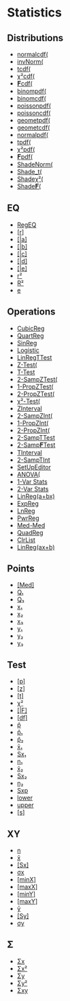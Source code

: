 # Statistics


## Distributions

 * <a href="../tokens/normalcdf(.md" title="0xBB10">normalcdf(</a>
 * <a href="../tokens/invNorm(.md" title="0xBB11">invNorm(</a>
 * <a href="../tokens/tcdf(.md" title="0xBB12">tcdf(</a>
 * <a href="../tokens/χ²cdf(.md" title="0xBB13">χ²cdf(</a>
 * <a href="../tokens/𝐅cdf(.md" title="0xBB14">𝐅cdf(</a>
 * <a href="../tokens/binompdf(.md" title="0xBB15">binompdf(</a>
 * <a href="../tokens/binomcdf(.md" title="0xBB16">binomcdf(</a>
 * <a href="../tokens/poissonpdf(.md" title="0xBB17">poissonpdf(</a>
 * <a href="../tokens/poissoncdf(.md" title="0xBB18">poissoncdf(</a>
 * <a href="../tokens/geometpdf(.md" title="0xBB19">geometpdf(</a>
 * <a href="../tokens/geometcdf(.md" title="0xBB1A">geometcdf(</a>
 * <a href="../tokens/normalpdf(.md" title="0xBB1B">normalpdf(</a>
 * <a href="../tokens/tpdf(.md" title="0xBB1C">tpdf(</a>
 * <a href="../tokens/χ²pdf(.md" title="0xBB1D">χ²pdf(</a>
 * <a href="../tokens/𝐅pdf(.md" title="0xBB1E">𝐅pdf(</a>
 * <a href="../tokens/ShadeNorm(.md" title="0xBB35">ShadeNorm(</a>
 * <a href="../tokens/Shade_t(.md" title="0xBB36">Shade_t(</a>
 * <a href="../tokens/Shadeχ²(.md" title="0xBB37">Shadeχ²(</a>
 * <a href="../tokens/Shade𝐅(.md" title="0xBB38">Shade𝐅(</a>

## EQ

 * <a href="../tokens/RegEQ.md" title="0x6201">RegEQ</a>
 * <a href="../tokens/[r].md" title="0x6212">[r]</a>
 * <a href="../tokens/a_(statistics).md" title="0x6216">[|a]</a>
 * <a href="../tokens/b_(statistics).md" title="0x6217">[|b]</a>
 * <a href="../tokens/c_(statistics).md" title="0x6218">[|c]</a>
 * <a href="../tokens/d_(statistics).md" title="0x6219">[|d]</a>
 * <a href="../tokens/e_(statistics).md" title="0x621A">[|e]</a>
 * <a href="../tokens/r².md" title="0x6235">r²</a>
 * <a href="../tokens/R².md" title="0x6236">R²</a>
 * <a href="../tokens/e.md" title="0xBBB4">e</a>

## Operations

 * <a href="../tokens/CubicReg.md" title="0x2E">CubicReg </a>
 * <a href="../tokens/QuartReg.md" title="0x2F">QuartReg </a>
 * <a href="../tokens/SinReg.md" title="0xBB32">SinReg </a>
 * <a href="../tokens/Logistic.md" title="0xBB33">Logistic </a>
 * <a href="../tokens/LinRegTTest.md" title="0xBB34">LinRegTTest </a>
 * <a href="../tokens/Z-Test(.md" title="0xBB3B">Z-Test(</a>
 * <a href="../tokens/T-Test.md" title="0xBB3C">T-Test </a>
 * <a href="../tokens/2-SampZTest(.md" title="0xBB3D">2-SampZTest(</a>
 * <a href="../tokens/1-PropZTest(.md" title="0xBB3E">1-PropZTest(</a>
 * <a href="../tokens/2-PropZTest(.md" title="0xBB3F">2-PropZTest(</a>
 * <a href="../tokens/χ²-Test(.md" title="0xBB40">χ²-Test(</a>
 * <a href="../tokens/ZInterval.md" title="0xBB41">ZInterval </a>
 * <a href="../tokens/2-SampZInt(.md" title="0xBB42">2-SampZInt(</a>
 * <a href="../tokens/1-PropZInt(.md" title="0xBB43">1-PropZInt(</a>
 * <a href="../tokens/2-PropZInt(.md" title="0xBB44">2-PropZInt(</a>
 * <a href="../tokens/2-SampTTest.md" title="0xBB46">2-SampTTest </a>
 * <a href="../tokens/2-Samp𝐅Test.md" title="0xBB47">2-Samp𝐅Test </a>
 * <a href="../tokens/TInterval.md" title="0xBB48">TInterval </a>
 * <a href="../tokens/2-SampTInt.md" title="0xBB49">2-SampTInt </a>
 * <a href="../tokens/SetUpEditor.md" title="0xBB4A">SetUpEditor </a>
 * <a href="../tokens/ANOVA(.md" title="0xBB59">ANOVA(</a>
 * <a href="../tokens/1-Var Stats.md" title="0xF2">1-Var Stats </a>
 * <a href="../tokens/2-Var Stats.md" title="0xF3">2-Var Stats </a>
 * <a href="../tokens/LinReg(a+bx).md" title="0xF4">LinReg(a+bx) </a>
 * <a href="../tokens/ExpReg.md" title="0xF5">ExpReg </a>
 * <a href="../tokens/LnReg.md" title="0xF6">LnReg </a>
 * <a href="../tokens/PwrReg.md" title="0xF7">PwrReg </a>
 * <a href="../tokens/Med-Med.md" title="0xF8">Med-Med </a>
 * <a href="../tokens/QuadReg.md" title="0xF9">QuadReg </a>
 * <a href="../tokens/ClrList.md" title="0xFA">ClrList </a>
 * <a href="../tokens/LinReg(ax+b).md" title="0xFF">LinReg(ax+b) </a>

## Points

 * <a href="../tokens/[Med].md" title="0x6213">[Med]</a>
 * <a href="../tokens/Q₁.md" title="0x6214">Q₁</a>
 * <a href="../tokens/Q₃.md" title="0x6215">Q₃</a>
 * <a href="../tokens/x₁.md" title="0x621B">x₁</a>
 * <a href="../tokens/x₂.md" title="0x621C">x₂</a>
 * <a href="../tokens/x₃.md" title="0x621D">x₃</a>
 * <a href="../tokens/y₁_(621E).md" title="0x621E">y₁</a>
 * <a href="../tokens/y₂_(621F).md" title="0x621F">y₂</a>
 * <a href="../tokens/y₃_(6220).md" title="0x6220">y₃</a>

## Test

 * <a href="../tokens/[p].md" title="0x6222">[p]</a>
 * <a href="../tokens/[z].md" title="0x6223">[z]</a>
 * <a href="../tokens/[t].md" title="0x6224">[t]</a>
 * <a href="../tokens/χ².md" title="0x6225">χ²</a>
 * <a href="../tokens/F_(statistics).md" title="0x6226">[|F]</a>
 * <a href="../tokens/[df].md" title="0x6227">[df]</a>
 * <a href="../tokens/p̂.md" title="0x6228">p̂</a>
 * <a href="../tokens/p̂₁.md" title="0x6229">p̂₁</a>
 * <a href="../tokens/p̂₂.md" title="0x622A">p̂₂</a>
 * <a href="../tokens/x̄₁.md" title="0x622B">x̄₁</a>
 * <a href="../tokens/Sx₁.md" title="0x622C">Sx₁</a>
 * <a href="../tokens/n₁.md" title="0x622D">n₁</a>
 * <a href="../tokens/x̄₂.md" title="0x622E">x̄₂</a>
 * <a href="../tokens/Sx₂.md" title="0x622F">Sx₂</a>
 * <a href="../tokens/n₂.md" title="0x6230">n₂</a>
 * <a href="../tokens/Sxp.md" title="0x6231">Sxp</a>
 * <a href="../tokens/lower.md" title="0x6232">lower</a>
 * <a href="../tokens/upper.md" title="0x6233">upper</a>
 * <a href="../tokens/[s].md" title="0x6234">[s]</a>

## XY

 * <a href="../tokens/n_(6202).md" title="0x6202">n</a>
 * <a href="../tokens/x̄.md" title="0x6203">x̄</a>
 * <a href="../tokens/[Sx].md" title="0x6206">[Sx]</a>
 * <a href="../tokens/σx_(6207).md" title="0x6207">σx</a>
 * <a href="../tokens/[minX].md" title="0x6208">[minX]</a>
 * <a href="../tokens/[maxX].md" title="0x6209">[maxX]</a>
 * <a href="../tokens/[minY].md" title="0x620A">[minY]</a>
 * <a href="../tokens/[maxY].md" title="0x620B">[maxY]</a>
 * <a href="../tokens/ȳ.md" title="0x620C">ȳ</a>
 * <a href="../tokens/[Sy].md" title="0x620F">[Sy]</a>
 * <a href="../tokens/σy_(6210).md" title="0x6210">σy</a>

## Σ

 * <a href="../tokens/Σx.md" title="0x6204">Σx</a>
 * <a href="../tokens/Σx².md" title="0x6205">Σx²</a>
 * <a href="../tokens/Σy.md" title="0x620D">Σy</a>
 * <a href="../tokens/Σy².md" title="0x620E">Σy²</a>
 * <a href="../tokens/Σxy.md" title="0x6211">Σxy</a>

